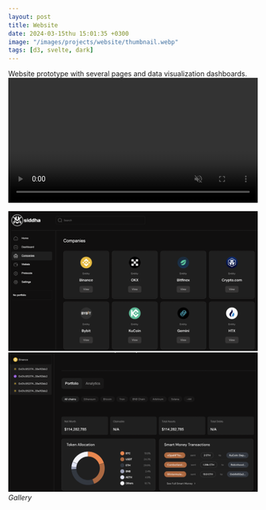 ```yaml
---
layout: post
title: Website
date: 2024-03-15thu 15:01:35 +0300
image: "/images/projects/website/thumbnail.webp"
tags: [d3, svelte, dark]
---
```


Website prototype with several pages and data visualization dashboards.
<video width="100%" autoplay muted autoreply loop> <source src="/images/projects/website/website-video.mp4"></video>

<div class="gallery-box">
  <div class="gallery">
   <img  src="/images/projects/website/1.png">
            <img  src="/images/projects/website/2.png">
  </div>
  <em>Gallery</em>
</div>
